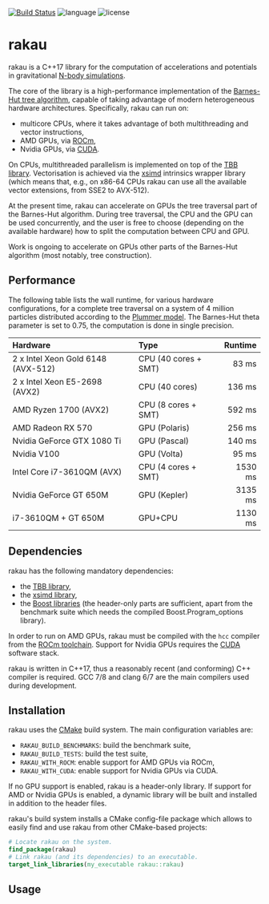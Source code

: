 [![Build Status](https://img.shields.io/travis/bluescarni/rakau/master.svg?logo=travis&style=for-the-badge)](https://travis-ci.org/bluescarni/rakau)
![language](https://img.shields.io/badge/language-C%2B%2B17-red.svg?style=for-the-badge)
![license](https://img.shields.io/badge/license-MPL2-blue.svg?style=for-the-badge)

rakau
=====

rakau is a C++17 library for the computation of accelerations and potentials in gravitational
[N-body simulations](https://en.wikipedia.org/wiki/N-body_simulation).

The core of the library is a high-performance implementation of the
[Barnes-Hut tree algorithm](https://en.wikipedia.org/wiki/Barnes%E2%80%93Hut_simulation), capable of
taking advantage of modern heterogeneous hardware architectures. Specifically, rakau can run on:

* multicore CPUs, where it takes advantage of both multithreading and vector instructions,
* AMD GPUs, via [ROCm](https://rocm.github.io/),
* Nvidia GPUs, via [CUDA](https://en.wikipedia.org/wiki/CUDA).

On CPUs, multithreaded parallelism is implemented on top of the [TBB library](https://www.threadingbuildingblocks.org/).
Vectorisation is achieved via the [xsimd](https://github.com/QuantStack/xsimd) intrinsics wrapper library
(which means that, e.g., on x86-64 CPUs rakau can use all the available vector extensions, from SSE2 to AVX-512).

At the present time, rakau can accelerate on GPUs the tree traversal part of the Barnes-Hut algorithm.
During tree traversal, the CPU and the GPU can be used concurrently, and the user is free to choose
(depending on the available hardware) how to split the computation between CPU and GPU.

Work is ongoing to accelerate on GPUs other parts of the Barnes-Hut algorithm (most notably, tree
construction).

Performance
-----------

The following table lists the wall runtime, for various hardware configurations, for a complete tree traversal
on a system of 4 million particles distributed according to the [Plummer model](https://en.wikipedia.org/wiki/Plummer_model).
The Barnes-Hut theta parameter is set to 0.75, the computation is done in single precision.

| Hardware | Type | Runtime |
| :------- | :--- | ------: |
| 2 x Intel Xeon Gold 6148 (AVX-512) | CPU (40 cores + SMT) | 83 ms |
| 2 x Intel Xeon E5-2698 (AVX2) | CPU (40 cores) | 136 ms |
| AMD Ryzen 1700 (AVX2) | CPU (8 cores + SMT) | 592 ms |
| AMD Radeon RX 570 | GPU (Polaris) | 256 ms |
| Nvidia GeForce GTX 1080 Ti | GPU (Pascal) | 140 ms |
| Nvidia V100 | GPU (Volta) | 95 ms |
| Intel Core i7-3610QM (AVX) | CPU (4 cores + SMT) | 1530 ms |
| Nvidia GeForce GT 650M | GPU (Kepler) | 3135 ms |
| i7-3610QM + GT 650M | GPU+CPU | 1130 ms |

Dependencies
------------

rakau has the following mandatory dependencies:

* the [TBB library](https://www.threadingbuildingblocks.org/),
* the [xsimd library](https://github.com/QuantStack/xsimd),
* the [Boost libraries](https://www.boost.org) (the header-only parts are sufficient,
  apart from the benchmark suite which needs the compiled Boost.Program_options library).

In order to run on AMD GPUs, rakau must be compiled with the ``hcc`` compiler from the
[ROCm toolchain](https://rocm.github.io/). Support for Nvidia GPUs requires the
[CUDA](https://en.wikipedia.org/wiki/CUDA) software stack.

rakau is written in C++17, thus a reasonably recent (and conforming) C++ compiler is required.
GCC 7/8 and clang 6/7 are the main compilers used during development.

Installation
------------

rakau uses the [CMake](https://cmake.org/) build system. The main configuration variables
are:

* ``RAKAU_BUILD_BENCHMARKS``: build the benchmark suite,
* ``RAKAU_BUILD_TESTS``: build the test suite,
* ``RAKAU_WITH_ROCM``: enable support for AMD GPUs via ROCm,
* ``RAKAU_WITH_CUDA``: enable support for Nvidia GPUs via CUDA.

If no GPU support is enabled, rakau is a header-only library. If support
for AMD or Nvidia GPUs is enabled, a dynamic library will be built and installed
in addition to the header files.

rakau's build system installs a CMake config-file package which allows to easily
find and use rakau from other CMake-based projects:

```cmake
# Locate rakau on the system.
find_package(rakau)
# Link rakau (and its dependencies) to an executable.
target_link_libraries(my_executable rakau::rakau)
```

Usage
-----


